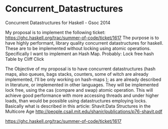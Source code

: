 Concurrent_Datastructures
=========================

 Concurrent Datastructures for Haskell - Gsoc 2014

My proposal is to implement the following ticket: https://ghc.haskell.org/trac/summer-of-code/ticket/1617 The purpose is to have highly performant, library quality concurrent datastructures for haskell. These are to be implemented without locking using atomic operations. Specifically I want to implement an Hash Map. Probably: Lock free hash Table by Cliff Click


The Objective of my proposal is to have concurrent datastructures (hash maps, also queues, bags stacks, counters, some of witch are already implemented, I'll be only working on hash-maps ); as are already described in literature, or implemented in other languages. They will be implemented lock free, using the cas (compare and swap) atomic operation. This will achieve good performance with more accessing threads and under higher loads, than would be possible using datastructures employing locks. Basically what is described in this article: Shavit:Data Structures in the Multicore Age http://people.csail.mit.edu/shanir/publications/p76-shavit.pdf

https://ghc.haskell.org/trac/summer-of-code/ticket/1617
